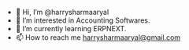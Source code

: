 - 👋 Hi, I’m @harrysharmaaryal
- 👀 I’m interested in Accounting Softwares.
- 🌱 I’m currently learning ERPNEXT.
- 📫 How to reach me harrysharmaaryal@gmail.com

<!---
harrysharmaaryal/harrysharmaaryal is a ✨ special ✨ repository because its `README.md` (this file) appears on your GitHub profile.
You can click the Preview link to take a look at your changes.
--->
